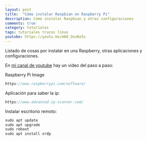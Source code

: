 ```yaml
---
layout: post
title:  "Cómo instalar Raspbian en Raspberry Pi"
description: Cómo instalar Raspbian y otras configuraciones
comments: true
category: tutoriales
tags: tutoriales trucos linux
youtube: https://youtu.be/m60_OxnNz5s
---
```

Listado de cosas por instalar en una Raspberry, otras aplicaciones y configuraciones.

En <a target="_blank" href="{{ page.youtube }}">mi canal de youtube</a> hay un video del paso a paso:

Raspberry Pi Image
```C#
https://www.raspberrypi.com/software/
```

Aplicación para saber la ip: 
```C#
https://www.advanced-ip-scanner.com/
```

Instalar escritorio remoto: 
```C#
sudo apt update
sudo apt upgrade
sudo reboot
sudo apt install xrdp
```
